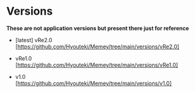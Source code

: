 # Versions
**These are not application versions but present there just for reference**<br>

- [latest] vRe2.0<br>
    [https://github.com/Hyouteki/Memey/tree/main/versions/vRe2.0]

- vRe1.0<br>
    [https://github.com/Hyouteki/Memey/tree/main/versions/vRe1.0]

- v1.0<br>
    [https://github.com/Hyouteki/Memey/tree/main/versions/v1.0]